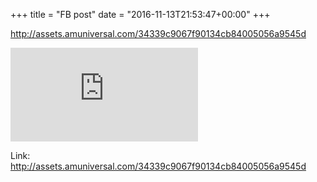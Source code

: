 +++
title = "FB post"
date = "2016-11-13T21:53:47+00:00"
+++

http://assets.amuniversal.com/34339c9067f90134cb84005056a9545d

![Photo](https://external.xx.fbcdn.net/safe_image.php?d=AQBfM0Tt6_R9q9ob&w=130&h=130&url=http%3A%2F%2Fassets.amuniversal.com%2F34339c9067f90134cb84005056a9545d&cfs=1&_nc_hash=AQB0nQifogD8fCgI)


Link: http://assets.amuniversal.com/34339c9067f90134cb84005056a9545d
